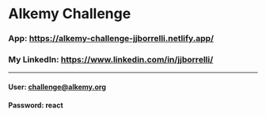 # Alkemy Challenge

### App: https://alkemy-challenge-jjborrelli.netlify.app/

### My LinkedIn: https://www.linkedin.com/in/jjborrelli/

---

#### User: challenge@alkemy.org

#### Password: react
